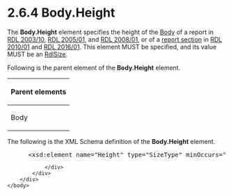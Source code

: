<html dir="LTR" xmlns:mshelp="http://msdn.microsoft.com/mshelp" xmlns:ddue="http://ddue.schemas.microsoft.com/authoring/2003/5" xmlns:xlink="http://www.w3.org/1999/xlink" xmlns:tool="http://www.microsoft.com/tooltip">
    <head>
        <meta http-equiv="Content-Type" content="text/html; CHARSET=utf-8"></meta>
        <meta name="save" content="history"></meta>
        <title>2.6.4 Body.Height</title>
        <xml>
            <mshelp:toctitle title="2.6.4 Body.Height"></mshelp:toctitle>
            <mshelp:rltitle title="[MS-RDL]: Body.Height"></mshelp:rltitle>
            <mshelp:keyword index="A" term="27a803f2-57ca-4e77-9c13-002b65492031"></mshelp:keyword>
            <mshelp:attr name="DCSext.ContentType" value="open specification"></mshelp:attr>
            <mshelp:attr name="AssetID" value="27a803f2-57ca-4e77-9c13-002b65492031"></mshelp:attr>
            <mshelp:attr name="TopicType" value="kbRef"></mshelp:attr>
            <mshelp:attr name="DCSext.Title" value="[MS-RDL]: Body.Height" />
        </xml>
    </head>
    <body>
        <div id="header">
            <h1 class="heading">2.6.4 Body.Height</h1>
        </div>
        <div id="mainSection">
            <div id="mainBody">
                <div id="allHistory" class="saveHistory"></div>
                <div id="sectionSection0" class="section" name="collapseableSection">
                    

<p>The <b>Body.Height</b> element specifies the height of the <a href="6bf4e125-fdfd-4d04-88aa-c4395ba8a252.html">Body</a> of a report in <a href="a7e2ad00-07c8-4f6d-80ab-3ad55df7b233.html">RDL 2003/10</a>, <a href="3ebe2912-4958-4832-b391-cad1f5e13338.html">RDL 2005/01</a>, and <a href="1e855f94-4617-47e4-b89e-0856c6cb420f.html">RDL 2008/01</a>, or of a <a href="b2482b3f-74ab-4ca8-a9e5-c07955011743.html#gt_b92b7a6f-71a6-458a-9f24-eee390a512cb">report section</a> in <a href="3428e690-a348-4ec7-8a6a-8efb42d2cdee.html">RDL 2010/01</a> and <a href="52ce3983-2bfc-4e72-9359-42aaf5fe4509.html">RDL 2016/01</a>. This
element MUST be specified, and its value MUST be an <a href="b40c092e-4fe5-4f7b-a0bf-c98df1361c90.html">RdlSize</a>.</p>

<p>Following is the parent element of the <b>Body.Height</b>
element.</p>

<table>
 <thead>
  <tr>
   <th>
   <p>Parent elements</p>
   </th>
  </tr>
 </thead>
 <tr>
  <td>
  <p>Body</p>
  </td>
 </tr>
</table>

<p>The following is the XML Schema definition of the <b>Body.Height</b>
element.</p>

<dl>
<dd>
<div><pre> &lt;xsd:element name=&quot;Height&quot; type=&quot;SizeType&quot; minOccurs=&quot;1&quot; /&gt;
</pre></div>
</dd></dl>


                </div>
            </div>
        </div>
    </body>
</html>